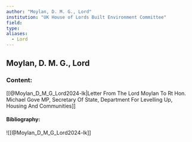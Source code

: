 ```yaml
---
author: "Moylan, D. M. G., Lord"
institution: "UK House of Lords Built Environment Committee"
field:
type:
aliases:
  - Lord
---
```


## Moylan, D. M. G., Lord

### Content:
[[@Moylan_D_M_G_Lord2024-lk|Letter From The Lord Moylan To Rt Hon. Michael Gove MP, Secretary Of State, Department For Levelling Up, Housing And Communities]]

#### Bibliography:

![[@Moylan_D_M_G_Lord2024-lk]]